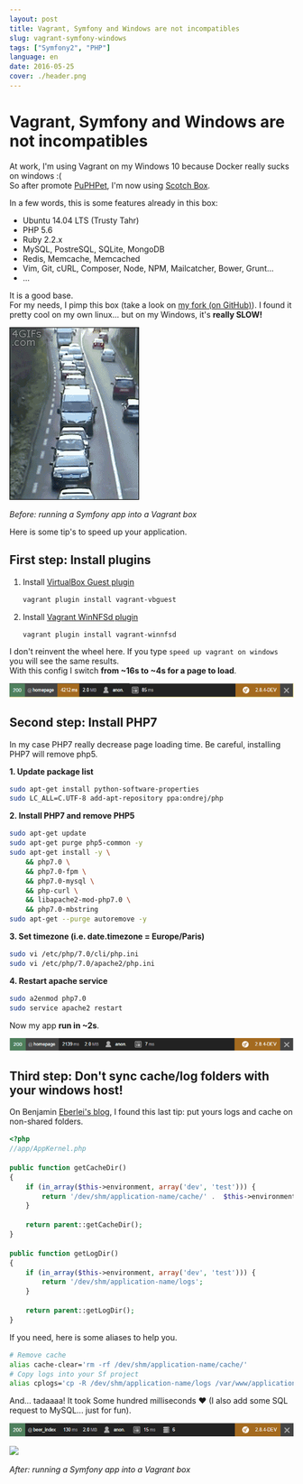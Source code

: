 ```yaml
---
layout: post
title: Vagrant, Symfony and Windows are not incompatibles
slug: vagrant-symfony-windows
tags: ["Symfony2", "PHP"]
language: en
date: 2016-05-25
cover: ./header.png
---
```


# Vagrant, Symfony and Windows are not incompatibles

At work, I'm using Vagrant on my Windows 10 because Docker really sucks on windows :(  
So after promote [PuPHPet](https://puphpet.com/), I'm now using [Scotch Box](https://box.scotch.io/).

In a few words, this is some features already in this box:

* Ubuntu 14.04 LTS (Trusty Tahr)
* PHP 5.6
* Ruby 2.2.x
* MySQL, PostreSQL, SQLite, MongoDB
* Redis, Memcache, Memcached
* Vim, Git, cURL, Composer, Node, NPM, Mailcatcher, Bower, Grunt...
* ...

It is a good base.  
For my needs, I pimp this box (take a look on [my fork (on GitHub)](https://github.com/maxpou/scotch-box)). I found it pretty cool on my own linux... but on my Windows, it's **really SLOW!**

![](./snail-1.gif)

*Before: running a Symfony app into a Vagrant box*

Here is some tip's to speed up your application.


## First step: Install plugins

1. Install [VirtualBox Guest plugin](https://github.com/dotless-de/vagrant-vbguest)

     ```bash
     vagrant plugin install vagrant-vbguest
     ```

2. Install [Vagrant WinNFSd plugin](https://github.com/winnfsd/vagrant-winnfsd)

    ```bash
    vagrant plugin install vagrant-winnfsd
    ```

I don't reinvent the wheel here. If you type `speed up vagrant on windows` you will see the same results.  
With this config I switch **from ~16s to ~4s for a page to load**.

![step 1](./1.png)

## Second step: Install PHP7

In my case PHP7 really decrease page loading time. Be careful, installing PHP7 will remove php5.

**1. Update package list**

```bash
sudo apt-get install python-software-properties
sudo LC_ALL=C.UTF-8 add-apt-repository ppa:ondrej/php
```

**2. Install PHP7 and remove PHP5**

```bash
sudo apt-get update
sudo apt-get purge php5-common -y
sudo apt-get install -y \
    && php7.0 \
    && php7.0-fpm \
    && php7.0-mysql \
    && php-curl \
    && libapache2-mod-php7.0 \
    && php7.0-mbstring
sudo apt-get --purge autoremove -y
```

**3. Set timezone (i.e. date.timezone = Europe/Paris)**

```bash
sudo vi /etc/php/7.0/cli/php.ini
sudo vi /etc/php/7.0/apache2/php.ini
```

**4. Restart apache service**

```bash
sudo a2enmod php7.0
sudo service apache2 restart
```

Now my app **run in ~2s**.

![step 2](./2.png)


## Third step: Don't sync cache/log folders with your windows host!

On Benjamin [Eberlei's blog](http://www.whitewashing.de/2013/08/19/speedup_symfony2_on_vagrant_boxes.html), I found this last tip: put yours logs and cache on non-shared folders.


```php
<?php
//app/AppKernel.php

public function getCacheDir()
{
    if (in_array($this->environment, array('dev', 'test'))) {
        return '/dev/shm/application-name/cache/' .  $this->environment;
    }

    return parent::getCacheDir();
}

public function getLogDir()
{
    if (in_array($this->environment, array('dev', 'test'))) {
        return '/dev/shm/application-name/logs';
    }

    return parent::getLogDir();
}
```

If you need, here is some aliases to help you.

```bash
# Remove cache
alias cache-clear='rm -rf /dev/shm/application-name/cache/'
# Copy logs into your Sf project
alias cplogs='cp -R /dev/shm/application-name/logs /var/www/application-name/public/app'
```


And... tadaaaa! It took Some hundred milliseconds ♥ (I also add some SQL request to MySQL... just for fun).

![step 3](./3.png)

![](./snail-2.gif)

*After: running a Symfony app into a Vagrant box*
